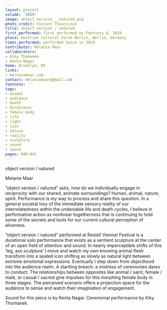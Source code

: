 ```yaml
---
layout: project
volume: '2019'
image: object_version___natured.png
photo_credit: Vincent Theunissen
title: object version / natured
first_performed: first performed on February 8, 2019
place: Austrian Cultural Forum Berlin, Berlin, Germany
times_performed: performed twice in 2019
contributor: Melanie Maar
collaborators:
- Kiky Thomanek
- Kenta Nagai
home: Brooklyn, NY
links:
- melaniemaar.com
contact: melaniemaar@gmail.com
footnote: ''
tags:
- animal
- audience
- death
- durational
- female body
- life
- light
- loss
- nature
- reality
- sculpture
- sound
- space
pages: 040-041
---
```


object version / natured

Melanie Maar

“object version / natured” asks, how do we individually engage in reciprocity with our shared, animate surroundings? Human, animal, nature, spirit. Performance is my way to process and share this question. In a general societal loss of the immediate sensory reality of our interrelatedness within the undeniable life and death cycles, I believe in performative action as nonlinear togetherness that is continuing to hold some of the secrets and tools for our current cultural perception of aliveness.

“object version / natured” performed at Resist! Vienna! Festival is a durational solo performance that exists as a sentient sculpture at the center of an open field of attention and sound. In nearly imperceptible shifts of this ‘leg, ass sculpture’ I move and watch my own knowing animal flesh transform into a seated icon shifting as slowly as natural light between extreme emotional expressions. Eventually I step down from objecthood into the audience realm. A startling breach: a mistress of ceremonies dares to conduct. The relationships between opposites like animal / saint, female / male, or casual / sacred give impulses for this morphing female body in three stages. The perceived scenario offers a projection space for the audience to sense and watch their imagination of engagement.

Sound for this piece is by Kenta Nagai. Ceremonial performance by Kiky Thomanek.
